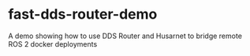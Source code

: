 # fast-dds-router-demo
A demo showing how to use DDS Router and Husarnet to bridge remote ROS 2 docker deployments
